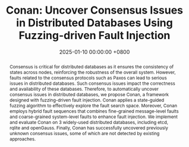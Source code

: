 ---
title:          "Conan: Uncover Consensus Issues in Distributed Databases Using Fuzzing-driven Fault Injection"
date:           2025-01-10 00:00:00 +0800
selected:       false
pub:            >-
                In IEEE International Conference on Software Analysis, Evolution and Reengineering
pub_pre:        >-
                <span class="badge badge-pill badge-custom badge-success">SANER'25 (CCF B)</span>
# <span class="badge badge-pill badge-custom badge-info">FSE'24</span>
# pub_post:       'Under review.'
# pub_last:       '🏆 <span style="color:red"><b>Best Paper Award</b></span>'
abstract: >-
    Consensus is critical for distributed databases as it ensures the consistency of states across nodes, reinforcing the robustness of the overall system. However, faults related to the consensus protocols such as Paxos can lead to serious issues in distributed databases. Such consensus issues impact the correctness and availability of these databases. Therefore, to automatically uncover consensus issues in distributed databases, we propose Conan, a framework designed with fuzzing-driven fault injection. Conan applies a state-guided fuzzing algorithm to effectively explore the fault search space. Moreover, Conan employs hybrid fault sequences that combines fine-grained message-level faults and coarse-grained system-level faults to enhance fault injection. We implement and evaluate Conan on 3 widely-used distributed databases, including etcd, rqlite and openGauss. Finally, Conan has successfully uncovered previously unknown consensus issues, some of which are not detected by existing approaches.
# cover:          assets/images/covers/Prism-cover.png
authors:
  - Haojia Huang
  - Pengfei Chen†
  - Guangba Yu
  - Haiyu Huang
  - Jia Chang
  - Jun Li
  - Jian Han

links:
  Paper: 
  Project: 
  DOI: 
  BibTex: 
  Arxiv: 
---